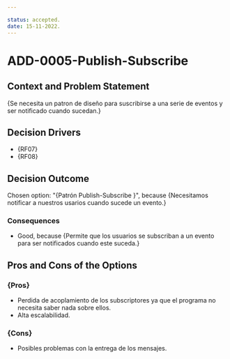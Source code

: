 ```yaml
---

status: accepted.
date: 15-11-2022.
---
```

# ADD-0005-Publish-Subscribe

## Context and Problem Statement

{Se necesita un patron de diseño para suscribirse a una serie de eventos y ser notificado cuando sucedan.}

## Decision Drivers

* {RF07}
* {RF08}

## Decision Outcome

Chosen option: "{Patrón Publish-Subscribe }", because
{Necesitamos notificar a nuestros usarios cuando sucede un evento.}

### Consequences

* Good, because {Permite que los usuarios se subscriban a un evento para ser notificados cuando este suceda.}

## Pros and Cons of the Options

### {Pros}

* Perdida de acoplamiento de los subscriptores ya que el programa no necesita saber nada sobre ellos.
* Alta escalabilidad.
### {Cons}

* Posibles problemas con la entrega de los mensajes.

